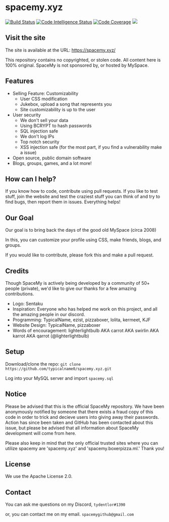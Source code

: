 # spacemy.xyz
[![Build Status](https://scrutinizer-ci.com/g/typicalname0/spacemy.xyz/badges/build.png?b=master)](https://scrutinizer-ci.com/g/typicalname0/spacemy.xyz/build-status/master)
[![Code Intelligence Status](https://scrutinizer-ci.com/g/typicalname0/spacemy.xyz/badges/code-intelligence.svg?b=master)](https://scrutinizer-ci.com/code-intelligence)
[![Code Coverage](https://scrutinizer-ci.com/g/typicalname0/spacemy.xyz/badges/coverage.png?b=master)](https://scrutinizer-ci.com/g/typicalname0/spacemy.xyz/?branch=master)
![](https://img.shields.io/github/license/Wirecloud/markdown-editor-widget.svg)
## Visit the site
The site is available at the URL: https://spacemy.xyz/

This repository contains no copyrighted, or stolen code. All content here is 100% original. SpaceMy is not sponsored by, or hosted by MySpace.

## Features
- Selling Feature: Customizability
    - User CSS modification
    - Jukebox, upload a song that represents you
    - Site customizability is up to the user
- User security
    - We don't sell your data
    - Using BCRYPT to hash passwords
    - SQL injection safe
    - We don't log IPs
    - Top notch security
    - XSS injection safe (for the most part, if you find a vulnerability make a issue)
- Open source, public domain software
- Blogs, groups, games, and a lot more!

## How can I help?
If you know how to code, contribute using pull requests. If you like to test stuff, join the website and test the craziest stuff you can think of and try to find bugs, then report them in issues. Everything helps!

## Our Goal
Our goal is to bring back the days of the good old MySpace (circa 2008)

In this, you can customize your profile using CSS, make friends, blogs, and groups.

If you would like to contribute, please fork this and make a pull request.
## Credits
Though SpaceMy is actively being developed by a community of 50+ people (private), we'd like to give our thanks for a few amazing contributions.

- Logo: Sentaku
- Inspiration: Everyone who has helped me work on this project, and all the amazing people in our discord.
- Programming: TypicalName, ezist, pizzaboxer, lolita, kermeet, KJF
- Website Design: TypicalName, pizzaboxer
- Words of encouragement:  lighterlightbulb AKA carrot AKA swirlin AKA karrot AKA qarrot (@lighterlightbulb)

## Setup
Download/clone the repo: ``git clone https://github.com/typicalname0/spacemy.xyz.git``

Log into your MySQL server and import ``spacemy.sql``

## Notice
Please be advised that this is the official SpaceMy repository. We have been anonymously notified by someone that there exists a fraud copy of this code in order to trick and decieve users into giving away their passwords. Action has since been taken and GitHub has been contacted about this issue, but please be advised that all information about SpaceMy development will come from here.


Please also keep in mind that the only official trusted sites where you can utilize spacemy are 'spacemy.xyz' and 'spacemy.boxerpizza.ml.' Thank you!

## License
We use the Apache License 2.0.

## Contact
You can ask me questions on my Discord, ``tydentlor#1390``

or, you can contact me on my email. ``spacemygithub@gmail.com``
